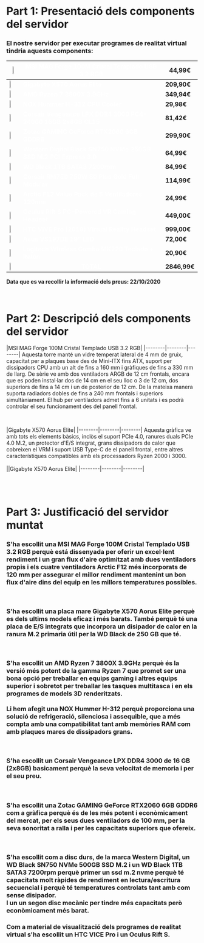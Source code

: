 <style>
  img {
      width: 40%;
  } 

  a:link {
  color: white;
  background-color: transparent;
  text-decoration: none;
}

a:hover {
  color: red;
  background-color: transparent;
  text-decoration: underline;
}
caja {
    width: 70%;
}
</style>

# Part 1: Presentació dels components del servidor
### El nostre servidor per executar programes de realitat virtual tindria aquests components:

| <img src=https://img.pccomponentes.com/articles/25/259753/msi-mag-forge-100m-cristal-templado-usb-32-rgb-caracteristicas.jpg> | <a href="https://www.pccomponentes.com/msi-mag-forge-100r-cristal-templado-usb-32-rgb"> **MSI MAG Forge 100M Cristal Templado USB 3.2 RGB** | **44,99€** |
|--------|--------|--------|
| <img src=https://img.pccomponentes.com/articles/21/219225/x570-aorus-elite.jpg>|<a href="https://www.pccomponentes.com/gigabyte-x570-aorus-elite">**Gigabyte X570 Aorus Elite**| **209,90€**|
| <img src=https://img.pccomponentes.com/articles/21/213015/7-3.jpg>    |<a href="https://www.pccomponentes.com/amd-ryzen-7-3800x-39ghz-box"> **AMD Ryzen 7 3800X 3.9GHz** | **349,94€**|
| <img src=https://img.pccomponentes.com/articles/10/107251/1.jpg>    |<a href="https://www.pccomponentes.com/nox-hummer-h-312-cpu-cooler"> **NOX Hummer H-312 CPU Cooler** | **29,98€**     |
| <img src=https://img.pccomponentes.com/articles/10/100309/corsair-vengeance-lpx-ddr4-3000mhz-pc-24000-8gb-2x4-black.jpg>|<a href="https://www.pccomponentes.com/corsair-vengeance-lpx-ddr4-3000-pc4-24000-16gb-2x8gb-cl15"> **Corsair Vengeance LPX DDR4 3000 PC4-24000 16GB 2x8GB CL15** | **81,42€**     |
| <img src=https://img.pccomponentes.com/articles/29/293921/zotac-gaming-geforce-rtx2060-6gb-gddr6.jpg>    |<a href="https://www.pccomponentes.com/zotac-gaming-geforce-rtx2060-6gb-gddr6"> **Zotac GAMING GeForce RTX2060 6GB GDDR6** | **299,90€**     |
| <img src=https://img.pccomponentes.com/articles/18/182417/1.jpg>    |<a href="https://www.pccomponentes.com/western-digital-black-sn750-nvme-250gb-ssd-m2-pci-express-30"> **Western Digital Black SN750 NVMe 250GB SSD M.2 PCI Express 3.0** | **64,99€**     
| <img src=https://thumb.pccomponentes.com/w-530-530/articles/6/62115/wd-black-1tb-sata3-7200rpm.jpg>|<a href="https://www.pccomponentes.com/wd-black-1tb-sata3-7200rpm"> **WD Black 1TB SATA3 7200rpm** | **84,99€**     |
| <img src=https://img.pccomponentes.com/articles/21/213653/d1.jpg>    |<a href="https://www.pccomponentes.com/corsair-rm750-750w-80-plus-gold-full-modular"> **Corsair RM750 750W 80 Plus Gold Full Modular** | **114,99€**     |
| <img src=https://img.pccomponentes.com/articles/22/221060/a1.jpg>    |<a href="https://www.pccomponentes.com/arctic-f12-value-pack-de-5-ventiladores-120mm"> **Arctic F12 Value Pack de 5 Ventiladores 120mm** | **24,99€**     |
| <img src=https://thumb.pccomponentes.com/w-530-530/articles/20/207610/asd.jpg>    |<a href="https://www.amazon.es/Oculus-Rift-PC-Powered-Gaming-Headset/dp/B07PTMKYS7/ref=sr_1_2?__mk_es_ES=ÅMÅŽÕÑ&dchild=1&keywords=oculus+rift&qid=1602874787&sr=8-2"> **Oculus Rift S PC-Powered VR Gaming Headset** | **449,00€**     |
| <img src=https://thumb.pccomponentes.com/w-530-530/articles/15/153846/2.jpg> |<a href="https://www.amazon.es/HTC-VIVE-Virtual-Reality-Headset/dp/B07B5DN22F"> **HTC VIVE Pro (2018) Virtual Reality Headset** | **999,00€**     |
| <img src=https://thumb.pccomponentes.com/w-530-530/articles/5/54332/54332.jpg>    |<a href=https://www.pccomponentes.com/asus-vs197de-19---led> **Asus VS197DE 19" LED** | **72,00€**     |
| <img src=https://thumb.pccomponentes.com/w-530-530/articles/4/47278/logitech-wireless-combo-mk220-teclado-raton.jpg>    |<a href=https://www.pccomponentes.com/logitech-wireless-combo-mk220-teclado-rat-n> **Logitech Wireless Combo MK220 Teclado + Ratón** | **20,90€**     |
| <img src=https://www.tecnocity.com.ar/wp-content/uploads/2020/09/8242b483176ade869eb238457f021e9f.jpeg>    |<a href=https://www.pccomponentes.com/logitech-wireless-combo-mk220-teclado-rat-n> <center>**TOTAL** | **2846,99€**     |

**Data que es va recollir la informació dels preus: 22/10/2020**



<br>

# Part 2: Descripció dels components del servidor

|MSI MAG Forge 100M Cristal Templado USB 3.2 RGB|
|--------|--------|--------|
Aquesta torre manté un vidre temperat lateral de 4 mm de gruix, capacitat per a plaques base des de Mini-ITX fins ATX, suport per dissipadors CPU amb un alt de fins a 160 mm i gràfiques de fins a 330 mm de llarg. De sèrie ve amb dos ventiladors ARGB de 12 cm frontals, encara que es poden instal·lar dos de 14 cm en el seu lloc o 3 de 12 cm, dos superiors de fins a 14 cm i un de posterior de 12 cm. De la mateixa manera suporta radiadors dobles de fins a 240 mm frontals i superiors simultàniament. El hub per ventiladors admet fins a 6 unitats i es podrà controlar el seu funcionament des del panell frontal.

<br>

|Gigabyte X570 Aorus Elite|
|--------|--------|--------|
Aquesta gràfica ve amb tots els elements bàsics, inclòs el suport PCIe 4.0, ranures duals PCIe 4.0 M.2, un protector d'E/S integrat, grans dissipadors de calor que cobreixen el VRM i suport USB Type-C de el panell frontal, entre altres característiques compatibles amb els processadors Ryzen 2000 i 3000.
<br><br>
||Gigabyte X570 Aorus Elite|
|--------|--------|--------|


<br>
<br>

# Part 3: Justificació del servidor muntat

### S'ha escollit una MSI MAG Forge 100M Cristal Templado USB 3.2 RGB perquè está dissenyada per oferir un excel·lent rendiment i un gran flux d'aire optimitzat amb dues ventiladors propis i els cuatre ventiladors Arctic F12 més incorporats de 120 mm per assegurar el millor rendiment mantenint un bon flux d'aire dins del equip en les millors temperatures possibles. ###
<br>

### S'ha escollit una placa mare Gigabyte X570 Aorus Elite perquè es dels ultims models eficaz i més barats. També perquè té una placa de E/S integrats que incorpora un disipador de calor en la ranura M.2 primaria útil per la WD Black de 250 GB que té. ###

<br>

### S'ha escollit un AMD Ryzen 7 3800X 3.9GHz perquè és la versió més potent de la gamma Ryzen 7 que promet ser una bona opció per treballar en equips gaming i altres equips superior i sobretot per treballar les tasques multitasca i en els programes de models 3D renderitzats. <br><br> Li hem afegit una NOX Hummer H-312 perquè proporciona una solució de refrigeració, silenciosa i assequible, que a més compta amb una compatibilitat tant amb memòries RAM com amb plaques mares de dissipadors grans. ###

<br>

### S'ha escollit un Corsair Vengeance LPX DDR4 3000 de 16 GB (2x8GB) basicament perquè la seva velocitat de memoria i per el seu preu. ###

<br>

### S'ha escollit una Zotac GAMING GeForce RTX2060 6GB GDDR6 com a gràfica perquè és de les més potent i econòmicament del mercat, per els seus dues ventiladors de 100 mm, per la seva sonoritat a ralla i per les capacitats superiors que ofereix. ### 

<br>

### S'ha escollit com a disc durs, de la marca Western Digital, un WD Black SN750 NVMe 500GB SSD M.2 i un WD Black 1TB SATA3 7200rpm perquè primer un ssd m.2 nvme perquè té capacitats molt ràpides de rendiment en lectura/escritura secuencial i perquè té temperatures controlats tant amb com sense disipador. <br> I un  un segon disc mecànic per tindre més capacitats però econòmicament més barat. ###

### Com a material de visualització dels programes de realitat virtual s'ha escollit un HTC VICE Pro i un Oculus Rift S. ###